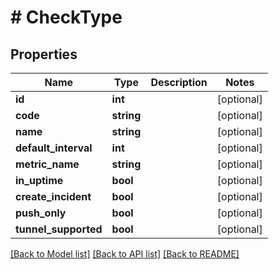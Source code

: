 # # CheckType

## Properties

Name | Type | Description | Notes
------------ | ------------- | ------------- | -------------
**id** | **int** |  | [optional]
**code** | **string** |  | [optional]
**name** | **string** |  | [optional]
**default_interval** | **int** |  | [optional]
**metric_name** | **string** |  | [optional]
**in_uptime** | **bool** |  | [optional]
**create_incident** | **bool** |  | [optional]
**push_only** | **bool** |  | [optional]
**tunnel_supported** | **bool** |  | [optional]

[[Back to Model list]](../../README.md#models) [[Back to API list]](../../README.md#endpoints) [[Back to README]](../../README.md)
